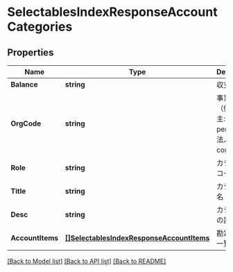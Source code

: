 # SelectablesIndexResponseAccountCategories

## Properties

Name | Type | Description | Notes
------------ | ------------- | ------------- | -------------
**Balance** | **string** | 収支 | 
**OrgCode** | **string** | 事業形態（個人事業主: personal、法人: corporate） | 
**Role** | **string** | カテゴリーコード | 
**Title** | **string** | カテゴリー名 | 
**Desc** | **string** | カテゴリーの説明 | [optional] 
**AccountItems** | [**[]SelectablesIndexResponseAccountItems**](selectablesIndexResponse_account_items.md) | 勘定科目の一覧 | 

[[Back to Model list]](../README.md#documentation-for-models) [[Back to API list]](../README.md#documentation-for-api-endpoints) [[Back to README]](../README.md)


